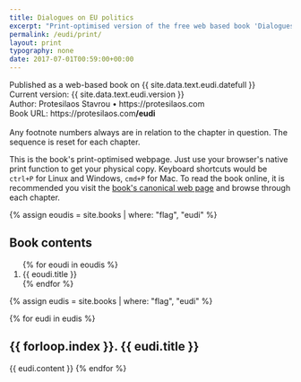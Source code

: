 ```yaml
---
title: Dialogues on EU politics
excerpt: "Print-optimised version of the free web based book 'Dialogues on EU politics'."
permalink: /eudi/print/
layout: print
typography: none
date: 2017-07-01T00:59:00+00:00
---
```

<div class="print-meta"><p>Published as a web-based book on {{ site.data.text.eudi.datefull }}<br/>Current version: {{ site.data.text.eudi.version }}<br/>Author: Protesilaos Stavrou • https://protesilaos.com<br/>Book URL: https://protesilaos.com<strong>/eudi</strong><br/><br/>Any footnote numbers always are in relation to the chapter in question. The sequence is reset for each chapter.</p></div>
<div class="print-note note"><p>This is the book's print-optimised webpage. Just use your browser's native print function to get your physical copy. Keyboard shortcuts would be <code>ctrl+P</code> for Linux and Windows, <code>cmd+P</code> for Mac. To read the book online, it is recommended you visit the <a href="/eudi/">book's canonical web page</a> and browse through each chapter.</p></div>

{% assign eoudis = site.books | where: "flag", "eudi" %}
<div class="contents">
  <h2>Book contents</h2>
  <ol>
  {% for eoudi in eoudis %}
    <li>{{ eoudi.title }}</li>
  {% endfor %}
  </ol>
</div>

{% assign eudis = site.books | where: "flag", "eudi" %}
<div>
  {% for eudi in eudis %}
    <h2 class="h1 print-section">{{ forloop.index }}. {{ eudi.title }}</h2>
    {{ eudi.content }}
  {% endfor %}
</div>
